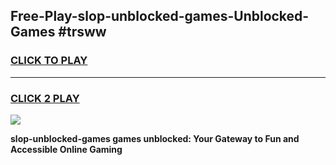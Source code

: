 
## Free-Play-slop-unblocked-games-Unblocked-Games #trsww
<h3>
<a href="https://news.freeplayer.one?title=slop-unblocked-games&ref=8M">CLICK TO PLAY</a></h3>
<hr>

<h3>
<a href="https://news.freeplayer.one?title=slop-unblocked-games&ref=8M">CLICK 2 PLAY</a>
  
</h3>

<a href="https://news.freeplayer.one?title=slop-unblocked-games&ref=8M"><img src="https://clearcache.store/games.png"></a>


**slop-unblocked-games games unblocked: Your Gateway to Fun and Accessible Online Gaming**
